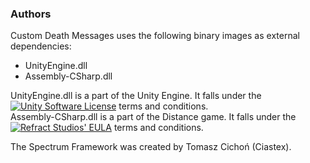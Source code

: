 ﻿### Authors
Custom Death Messages uses the following binary images as external dependencies:
* UnityEngine.dll
* Assembly-CSharp.dll

UnityEngine.dll is a part of the Unity Engine. It falls under the [![Unity Software License](https://unity3d.com/legal/eula)](https://unity3d.com/legal/eula)
 terms and conditions.  
Assembly-CSharp.dll is a part of the Distance game. It falls under the [![Refract Studios' EULA](http://store.steampowered.com/eula/233610_eula_0)](http://store.steampowered.com/eula/233610_eula_0)
 terms and conditions.

The Spectrum Framework was created by Tomasz Cichoń (Ciastex).
